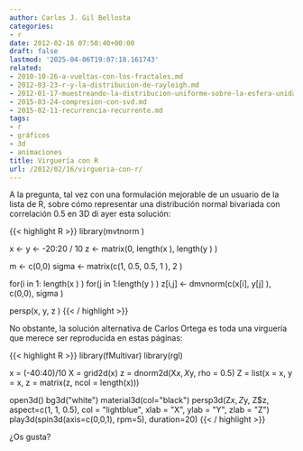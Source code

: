 ```yaml
---
author: Carlos J. Gil Bellosta
categories:
- r
date: 2012-02-16 07:50:40+00:00
draft: false
lastmod: '2025-04-06T19:07:18.161743'
related:
- 2010-10-26-a-vueltas-con-los-fractales.md
- 2012-03-23-r-y-la-distribucion-de-rayleigh.md
- 2012-01-17-muestreando-la-distribucion-uniforme-sobre-la-esfera-unidad-en-n-dimensiones.md
- 2015-03-24-compresion-con-svd.md
- 2015-02-11-recurrencia-recurrente.md
tags:
- r
- gráficos
- 3d
- animaciones
title: Virguería con R
url: /2012/02/16/virgueria-con-r/
---
```


A la pregunta, tal vez con una formulación mejorable de un usuario de la lista de R, sobre cómo representar una distribución normal bivariada con correlación 0.5 en 3D di ayer esta solución:

{{< highlight R >}}
library(mvtnorm )

x <- y <- -20:20 / 10
z <- matrix(0, length(x ), length(y ) )

m <- c(0,0)
sigma <- matrix(c(1, 0.5, 0.5, 1 ), 2 )

for(i in 1: length(x ) )
        for(j in 1:length(y ) )
                z[i,j] <- dmvnorm(c(x[i], y[j] ), c(0,0), sigma )

persp(x, y, z )
{{< / highlight >}}

No obstante, la solución alternativa de Carlos Ortega es toda una virguería que merece ser reproducida en estas páginas:

{{< highlight R >}}
library(fMultivar)
library(rgl)

x = (-40:40)/10
X = grid2d(x)
z = dnorm2d(X$x, X$y, rho = 0.5)
Z = list(x = x, y = x, z = matrix(z, ncol = length(x)))

open3d()
bg3d("white")
material3d(col="black")
persp3d(Z$x, Z$y, Z$z, aspect=c(1, 1, 0.5),
    col = "lightblue", xlab = "X",
ylab = "Y", zlab = "Z")
play3d(spin3d(axis=c(0,0,1), rpm=5), duration=20)
{{< / highlight >}}

¿Os gusta?